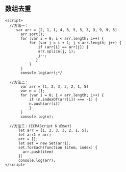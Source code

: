 ##  数组去重


	<script>
	  //方法一：
		 var arr = [2, 1, 1, 4, 5, 5, 5, 3, 3, 9, 9, 5]
		   arr.sort();
		   for (var i = 0; i < arr.length; i++) {
			   for (var j = i + 1; j < arr.length; j++) {
				   if (arr[i] == arr[j]) {
				   arr.splice(j, 1);
				   j--;
			   	  }
		   	   }
		   }
		   console.log(arr);*/
		
	  //方法二：
		   var arr = [1, 2, 3, 3, 2, 1, 5]
		   var n = [];
		   for (var i = 0; i < arr.length; i++) {
			   if (n.indexOf(arr[i]) === -1) {
			   n.push(arr[i])
			   }
		   }
		   console.log(n);
		
	  //方法三：(ECMAScript 6 的set)
		  let arr = [1, 2, 3, 3, 2, 1, 5];
		  let arr1 = arr;
		  arr = [];
		  let set = new Set(arr1);
		  set.forEach(function (item, index) {
			arr.push(item)
		  })
		  console.log(arr);
	</script>